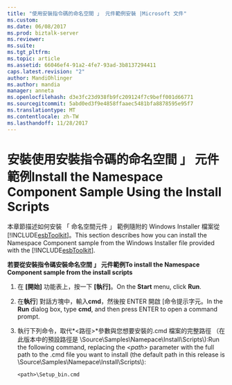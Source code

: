 ```yaml
---
title: "使用安裝指令碼的命名空間 」 元件範例安裝 |Microsoft 文件"
ms.custom: 
ms.date: 06/08/2017
ms.prod: biztalk-server
ms.reviewer: 
ms.suite: 
ms.tgt_pltfrm: 
ms.topic: article
ms.assetid: 66046ef4-91a2-4fe7-93ad-3b8137294411
caps.latest.revision: "2"
author: MandiOhlinger
ms.author: mandia
manager: anneta
ms.openlocfilehash: d3e3fc23d938fb9fc209124f7c9beff001d66771
ms.sourcegitcommit: 5abd0ed3f9e4858ffaaec5481bfa8878595e95f7
ms.translationtype: MT
ms.contentlocale: zh-TW
ms.lasthandoff: 11/28/2017
---
```

# <a name="install-the-namespace-component-sample-using-the-install-scripts"></a><span data-ttu-id="95257-102">安裝使用安裝指令碼的命名空間 」 元件範例</span><span class="sxs-lookup"><span data-stu-id="95257-102">Install the Namespace Component Sample Using the Install Scripts</span></span>
<span data-ttu-id="95257-103">本章節描述如何安裝 「 命名空間元件 」 範例隨附的 Windows Installer 檔案從[!INCLUDE[esbToolkit](../includes/esbtoolkit-md.md)]。</span><span class="sxs-lookup"><span data-stu-id="95257-103">This section describes how you can install the Namespace Component sample from the Windows Installer file provided with the [!INCLUDE[esbToolkit](../includes/esbtoolkit-md.md)].</span></span>  
  
 <span data-ttu-id="95257-104">**若要從安裝指令碼安裝命名空間 」 元件範例**</span><span class="sxs-lookup"><span data-stu-id="95257-104">**To install the Namespace Component sample from the install scripts**</span></span>  
  
1.  <span data-ttu-id="95257-105">在 **[開始]** 功能表上，按一下 **[執行]**。</span><span class="sxs-lookup"><span data-stu-id="95257-105">On the **Start** menu, click **Run**.</span></span>  
  
2.  <span data-ttu-id="95257-106">在**執行**] 對話方塊中，輸入**cmd**，然後按 ENTER 開啟 [命令提示字元。</span><span class="sxs-lookup"><span data-stu-id="95257-106">In the **Run** dialog box, type **cmd**, and then press ENTER to open a command prompt.</span></span>  
  
3.  <span data-ttu-id="95257-107">執行下列命令，取代*\<路徑\>*參數與您想要安裝的.cmd 檔案的完整路徑 （在此版本中的預設路徑是 \Source\Samples\Namepace\Install\Scripts\\):</span><span class="sxs-lookup"><span data-stu-id="95257-107">Run the following command, replacing the *\<path\>* parameter with the full path to the .cmd file you want to install (the default path in this release is \Source\Samples\Namepace\Install\Scripts\\):</span></span>  
  
    ```  
    <path>\Setup_bin.cmd  
    ```